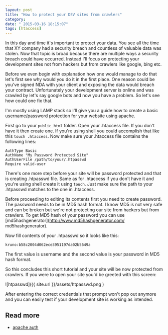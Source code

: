 ```yaml
---
layout: post
title: "How to protect your DEV sites from crawlers"
category: 
date: " 2015-03-16 18:15:07"
tags: [htaccess]
---
```


In this day and time it's important to protect your data. You see all the time that XY company had a security breach
and countless of valuable data was stolen. Now that topic is broad because there are multiple ways a
security breach could have occurred. Instead I'll focus on protecting your development sites not from hackers
but from crawlers like google, bing etc.

Before we even begin with explanation how one would manage to do that let's first see why would you do it in the first
place. One reason could be you've signed NDA with your client and exposing the data would breach your contract.
Unfortunately your development server is online and was crawled by let's say google bots and now you have a problem.
So let's see how could one fix that.

I'm mostly using LAMP stack so I'll give you a guide how to create a basic username/password protection for your
website using apache.

First go to your <code>public_html</code> folder. Open your .htaccess file. If you don't have it then create one. If
you're using shell you could accomplish that like this <code>touch .htaccess</code>.
Now make sure your .htaccess file contains the following lines:

    AuthType Basic
    AuthName "My Password Protected Site"
    AuthUserFile /path/to/your/.htpasswd
    Require valid-user

There's one more step before your site will be password protected and that is creating .htpasswd file.
Same as for .htaccess if you don't have it and you're using shell create it using <code>touch</code>.
Just make sure the path to your .htpasswd matches to the one in .htaccess.

Before proceeding to editing its contents first you need to create password. The password needs to be in MD5 hash
format. I know MD5 is not very safe and can be broken but we're not protecting our site from hackers but from crawlers.
To get MD5 hash of your password you can use [md5hashgenerator](http://www.md5hashgenerator.com/ md5hashgenerator).

Now fill contents of your .htpasswd so it looks like this:

    kruno:b58c2004d062ece3951197da02b5649a

The first value is username and the second value is your password in MD5 hash format.

So this concludes this short tutorial and your site will be now protected from crawlers.
If you were to open your site you'd be greeted with this screen:

![htpasswd]({{ site.url }}/assets/htpasswd.png )

After entering the correct credentials that prompt won't pop out anymore and you can easily test if your development
site is working as intended.

## Read more

* [apache auth](http://httpd.apache.org/docs/2.2/howto/auth.html "apache auth")
